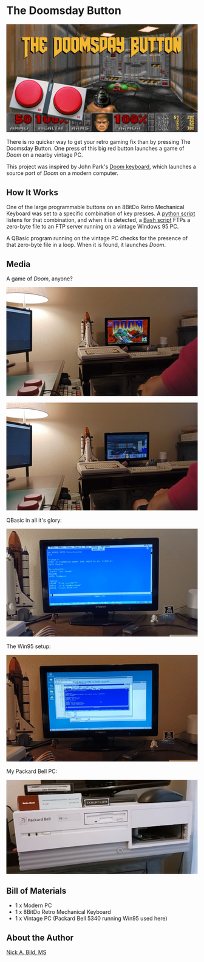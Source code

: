 # The Doomsday Button

![](https://raw.githubusercontent.com/nickbild/doom_kb/refs/heads/main/media/logo.jpg)

There is no quicker way to get your retro gaming fix than by pressing The Doomsday Button. One press of this big red button launches a game of *Doom* on a nearby vintage PC.

This project was inspired by John Park's [Doom keyboard](https://www.hackster.io/news/keyboard-warriors-060948232ef6), which launches a source port of *Doom* on a modern computer.

## How It Works

One of the large programmable buttons on an 8BitDo Retro Mechanical Keyboard was set to a specific combination of key presses. A [python script](https://github.com/nickbild/doom_kb/blob/main/doom_kb.py) listens for that combination, and when it is detected, a [Bash script](https://github.com/nickbild/doom_kb/blob/main/ftp.sh) FTPs a zero-byte file to an FTP server running on a vintage Windows 95 PC.

A QBasic program running on the vintage PC checks for the presence of that zero-byte file in a loop. When it is found, it launches *Doom*.

## Media

A game of *Doom*, anyone?

![](https://raw.githubusercontent.com/nickbild/doom_kb/refs/heads/main/media/doom_intro_sm.png)

![](https://raw.githubusercontent.com/nickbild/doom_kb/refs/heads/main/media/doom_playing_sm.png)

QBasic in all it's glory:

![](https://raw.githubusercontent.com/nickbild/doom_kb/refs/heads/main/media/qbasic_sm.png)

The Win95 setup:

![](https://raw.githubusercontent.com/nickbild/doom_kb/refs/heads/main/media/win95_sm.png)

My Packard Bell PC:

![](https://raw.githubusercontent.com/nickbild/doom_kb/refs/heads/main/media/packard_bell.png)

## Bill of Materials

- 1 x Modern PC
- 1 x 8BitDo Retro Mechanical Keyboard
- 1 x Vintage PC (Packard Bell 5340 running Win95 used here)

## About the Author

[Nick A. Bild, MS](https://nickbild79.firebaseapp.com/#!/)
